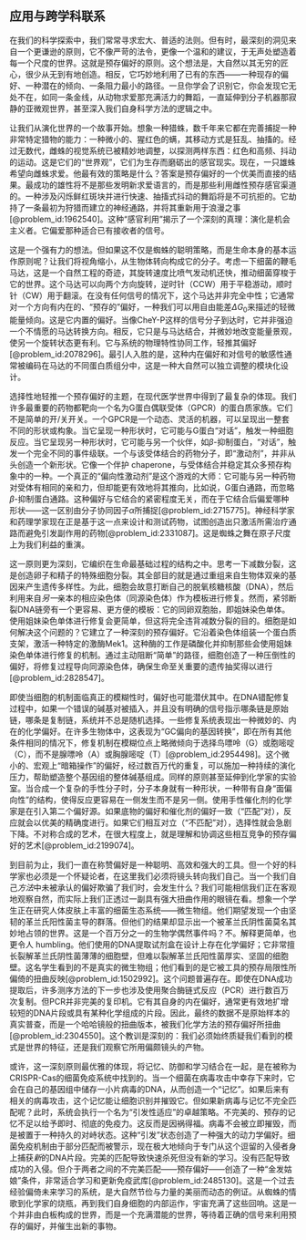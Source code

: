 ## 应用与跨学科联系

在我们的科学探索中，我们常常寻求宏大、普适的法则。但有时，最深刻的洞见来自一个更谦逊的原则，它不像严苛的法令，更像一个温和的建议，于无声处塑造着每一个尺度的世界。这就是预存偏好的原则。这个想法是，大自然以其无穷的匠心，很少从无到有地创造。相反，它巧妙地利用了已有的东西——一种现存的偏好、一种潜在的倾向、一条阻力最小的路径。一旦你学会了识别它，你会发现它无处不在，如同一条金线，从动物求爱那充满活力的舞蹈，一直延伸到分子机器那寂静的亚微观世界，甚至深入我们自身科学方法的逻辑之中。

让我们从演化世界的一个故事开始。想象一种猎蛛，数千年来它都在完善捕捉一种非常特定猎物的能力：一种微小的、猩红色的螨，其移动方式是狂乱、抽搐的。经过无数代，雌蛛的视觉系统已被精妙地调整，以探测两样东西：红色和高频、抖动的运动。这是它们的“世界观”，它们为生存而磨砺出的感官现实。现在，一只雄蛛希望向雌蛛求爱。他最有效的策略是什么？答案是预存偏好的一个优美而直接的结果。最成功的雄性将不是那些发明新求爱语言的，而是那些利用雌性预存感官渠道的。一种涉及闪烁鲜红斑块并进行快速、抽搐式抖动的舞蹈将是不可抗拒的。它劫持了一条最初为狩猎而建立的神经通路，并将其重新用于浪漫之事[@problem_id:1962540]。这种“感官利用”揭示了一个深刻的真理：演化是机会主义者。它偏爱那种适合已有接收者的信号。

这是一个强有力的想法。但如果这不仅是蜘蛛的聪明策略，而是生命本身的基本运作原则呢？让我们将视角缩小，从生物体转向构成它的分子。考虑一下细菌的鞭毛马达，这是一个自然工程的奇迹，其旋转速度比喷气发动机还快，推动细菌穿梭于它的世界。这个马达可以向两个方向旋转，逆时针（CCW）用于平稳游动，顺时针（CW）用于翻滚。在没有任何信号的情况下，这个马达并非完全中性；它通常对一个方向有内在的、“预存的”偏好，一种我们可以用自由能差$\Delta G_0$来描述的轻微能量倾向。这是它内置的偏好。当像CheY-P这样的信号分子到达时，它并非强迫一个不情愿的马达转换方向。相反，它只是与马达结合，并微妙地改变能量景观，使另一个旋转状态更有利。它与系统的物理特性协同工作，轻推其偏好[@problem_id:2078296]。最引人入胜的是，这种内在偏好和对信号的敏感性通常被编码在马达的不同蛋白质组分中，这是一种大自然可以独立调整的模块化设计。

选择性地轻推一个预存偏好的主题，在现代医学世界中得到了最复杂的体现。我们许多最重要的药物都靶向一个名为G蛋白偶联受体（GPCR）的蛋白质家族。它们不是简单的开/关开关。一个GPCR是一个动态、灵活的机器，可以呈现出一整套不同的形状或构象。当它呈现一种形状时，它可能与G蛋白“对话”，触发一种细胞反应。当它呈现另一种形状时，它可能与另一个伙伴，如$\beta$-抑制蛋白，“对话”，触发一个完全不同的事件级联。一个与该受体结合的药物分子，即“激动剂”，并非从头创造一个新形状。它像一个伴护 chaperone，与受体结合并稳定其众多预存构象中的一种。一个真正的“偏向性激动剂”是这个游戏的大师：它可能与另一种药物对受体有相同的亲和力，但却能更有效地将其推向，比如说，G蛋白通路，而忽略$\beta$-抑制蛋白通路。这种偏好与它结合的紧密程度无关，而在于它结合后偏爱哪种形状——这一区别由分子协同因子$\alpha$所捕捉[@problem_id:2715775]。神经科学家和药理学家现在正是基于这一点来设计和测试药物，试图创造出只激活所需治疗通路而避免引发副作用的药物[@problem_id:2331087]。这是蜘蛛之舞在原子尺度上为我们利益的重演。

这一原则更为深刻，它编织在生命最基础过程的结构之中。思考一下减数分裂，这是创造卵子和精子的特殊细胞分裂。其全部目的就是通过重组来自生物体双亲的基因来产生遗传多样性。为此，细胞会故意打断自己的脱氧核糖核酸（DNA），然后利用来自*另一*亲本的相应染色体（同源染色体）作为模板进行修复。然而，紧邻断裂DNA链旁有一个更容易、更方便的模板：它的同卵双胞胎，即姐妹染色单体。使用姐妹染色单体进行修复会更简单，但这将完全违背减数分裂的目的。细胞是如何解决这个问题的？它建立了一种深刻的预存偏好。它沿着染色体组装一个蛋白质支架，激活一种特定的激酶Mek1。这种酶的工作是磷酸化并抑制那些会使用姐妹染色单体进行修复的机制。通过主动阻断“简单”的路径，细胞创造了一种压倒性的偏好，将修复过程导向同源染色体，确保生命至关重要的遗传抽奖得以进行[@problem_id:2828547]。

即使当细胞的机制面临真正的模糊性时，偏好也可能潜伏其中。在DNA错配修复过程中，如果一个错误的碱基对被插入，并且没有明确的信号指示哪条链是原始链，哪条是复制链，系统并不总是随机选择。一些修复系统表现出一种微妙的、内在的化学偏好。在许多生物体中，这表现为“GC偏向的基因转换”，即在所有其他条件相同的情况下，修复机制在模糊位点上略微倾向于选择鸟嘌呤（G）或胞嘧啶（C），而不是腺嘌呤（A）或胸腺嘧啶（T）[@problem_id:2954498]。这个微小的、宏观上“暗箱操作”的偏好，经过数百万代的重复，可以施加一种持续的演化压力，帮助塑造整个基因组的整体碱基组成。同样的原则甚至延伸到化学家的实验室。当合成一个复杂的手性分子时，分子本身就有一种形状，一种带有自身“面偏向性”的结构，使得反应更容易在一侧发生而不是另一侧。使用手性催化剂的化学家是在引入第二个偏好源。如果底物的偏好和催化剂的偏好一致（“匹配”对），反应就会以优美的精确度进行。如果它们相互对立（“不匹配”对），选择性就会急剧下降。不对称合成的艺术，在很大程度上，就是理解和协调这些相互竞争的预存偏好的艺术[@problem_id:2199074]。

到目前为止，我们一直在称赞偏好是一种聪明、高效和强大的工具。但一个好的科学家也必须是一个怀疑论者，在这里我们必须将镜头转向我们自己。当一个我们自己*方法*中未被承认的偏好欺骗了我们时，会发生什么？我们可能相信我们正在客观地观察自然，而实际上我们正透过一副具有强大扭曲作用的眼镜在看。想象一个学生正在研究人体皮肤上丰富的细菌生态系统——微生物组。他们期望发现一个由坚韧的革兰氏阳性菌主导的群落。但他们的结果却显示出一个被革兰氏阴性菌莫名其妙地占领的世界。这是一个百万分之一的生物学偶然事件吗？不。解释更简单，也更令人 humbling。他们使用的DNA提取试剂盒在设计上存在化学偏好；它非常擅长裂解革兰氏阴性菌薄薄的细胞壁，但难以裂解革兰氏阳性菌厚实、坚固的细胞壁。这名学生看到的不是真实的微生物组；他们看到的是它被工具的预存局限性所偏倚的扭曲反映[@problem_id:1502992]。这个问题普遍存在。即使在DNA成功提取后，许多测序方法的下一步也涉及使用聚合酶链式反应（PCR）进行数百万次复制。但PCR并非完美的复印机。它有其自身的内在偏好，通常更有效地扩增较短的DNA片段或具有某种化学组成的片段。因此，最终的数据不是原始样本的真实普查，而是一个哈哈镜般的扭曲版本，被我们化学方法的预存偏好所扭曲[@problem_id:2304550]。这个教训是深刻的：我们必须始终质疑我们看到的模式是世界的特征，还是我们观察它所用偏颇镜头的产物。

或许，这一深刻原则最优雅的体现，将记忆、防御和学习结合在一起，是在被称为CRISPR-Cas的细菌免疫系统中找到的。当一个细菌在病毒攻击中幸存下来时，它会在自己的基因组中储存一小片病毒的DNA，从而创造一个“记忆”。如果后来有相关的病毒攻击，这个记忆能让细胞识别并摧毁它。但如果新病毒与记忆不完全匹配呢？此时，系统会执行一个名为“引发性适应”的卓越策略。不完美的、预存的记忆不足以给予即时、彻底的免疫力。这反而是因祸得福。病毒不会被立即摧毁，而是被置于一种持久的对峙状态。这种“引发”状态创造了一种强大的动力学偏好。细菌免疫机制由于部分匹配而被警示，现在极大地倾向于专门从这个逗留的入侵者身上捕获*新*的DNA片段。完美的匹配导致快速杀死但没有新的学习。没有匹配导致成功的入侵。但介于两者之间的不完美匹配——预存偏好——创造了一种“金发姑娘”条件，非常适合学习和更新免疫武库[@problem_id:2485130]。这是一个过去经验偏倚未来学习的系统，是大自然节俭与力量的美丽而动态的例证。从蜘蛛的情歌到化学家的烧瓶，再到我们自身细胞的内部运作，宇宙充满了这些回响。这是一个并非由白板构成的世界，而是一个充满潜能的世界，等待着正确的信号来利用预存的偏好，并催生出新的事物。